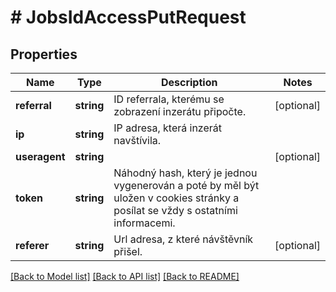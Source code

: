 # # JobsIdAccessPutRequest

## Properties

Name | Type | Description | Notes
------------ | ------------- | ------------- | -------------
**referral** | **string** | ID referrala, kterému se zobrazení inzerátu připočte. | [optional]
**ip** | **string** | IP adresa, která inzerát navštívila. |
**useragent** | **string** |  | [optional]
**token** | **string** | Náhodný hash, který je jednou vygenerován a poté by měl být uložen v cookies stránky a posílat se vždy s ostatními informacemi. |
**referer** | **string** | Url adresa, z které návštěvník přišel. | [optional]

[[Back to Model list]](../../README.md#models) [[Back to API list]](../../README.md#endpoints) [[Back to README]](../../README.md)
